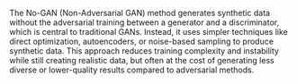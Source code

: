 The No-GAN (Non-Adversarial GAN) method generates synthetic data without the adversarial training between a generator and a discriminator, which is central to traditional GANs. Instead, it uses simpler techniques like direct optimization, autoencoders, or noise-based sampling to produce synthetic data. This approach reduces training complexity and instability while still creating realistic data, but often at the cost of generating less diverse or lower-quality results compared to adversarial methods.